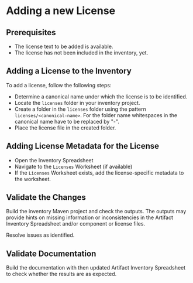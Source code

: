 # Adding a new License

## Prerequisites

* The license text to be added is available.
* The license has not been included in the inventory, yet.

## Adding a License to the Inventory

To add a license, follow the following steps:
- Determine a canonical name under which the license is to be identified.
- Locate the `licenses` folder in your inventory project.
- Create a folder in the `licenses` folder using the pattern `licenses/<canonical-name>`. For the folder name 
  whitespaces in the canonical name have to be replaced by "-".
- Place the license file in the created folder.

## Adding License Metadata for the License
- Open the Inventory Spreadsheet 
- Navigate to the `Licenses` Worksheet (if available)
- If the `Licenses` Worksheet exists, add the license-specific metadata to the worksheet.
    
## Validate the Changes

Build the inventory Maven project and check the outputs. The outputs may provide hints
on missing information or inconsistencies in the Artifact Inventory Spreadsheet and/or
component or license files. 

Resolve issues as identified.

## Validate Documentation

Build the documentation with then updated Artifact Inventory Spreadsheet to check whether
the results are as expected.


